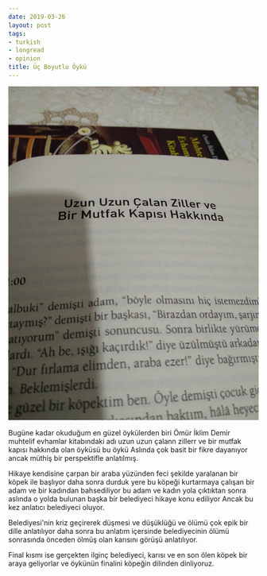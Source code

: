 ```yaml
---
date: 2019-03-26
layout: post
tags:
- turkish
- longread
- opinion
title: Üç Boyutlu Öykü
---
```


![](/images/img_20190326_2124387107588572740422644.jpg)

Bugüne kadar okuduğum en güzel öykülerden biri Ömür İklim Demir muhtelif evhamlar kitabındaki adı uzun uzun çalann zillerr ve bir mutfak kapısı hakkında olan öyküsü bu öykü Aslında çok basit bir fikre dayanıyor ancak müthiş bir perspektifle anlatılmış.

Hikaye kendisine çarpan bir araba yüzünden feci şekilde yaralanan bir köpek ile başlıyor daha sonra durduk yere bu köpeği kurtarmaya çalışan bir adam ve bir kadından bahsediliyor bu adam ve kadın yola çıktıktan sonra aslında o yolda bulunan başka bir belediyeci hikaye konu ediliyor Ancak bu kez anlatıcı belediyeci oluyor.

Belediyesi'nin kriz geçirerek düşmesi ve düşüklüğü ve ölümü çok epik bir dille anlatılıyor daha sonra bu anlatım içersinde belediyecinin ölümü sonrasında önceden ölmüş olan karısını görüşü anlatılıyor.

Final kısmı ise gerçekten ilginç belediyeci, karısı ve en son ölen köpek bir araya geliyorlar ve öykünün finalini köpeğin dilinden dinliyoruz.
